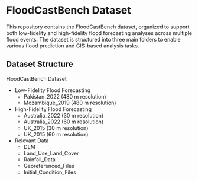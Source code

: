 # FloodCastBench Dataset

This repository contains the FloodCastBench dataset, organized to support both low-fidelity and high-fidelity flood forecasting analyses across multiple flood events. The dataset is structured into three main folders to enable various flood prediction and GIS-based analysis tasks.

## Dataset Structure

FloodCastBench Dataset
- Low-Fidelity Flood Forecasting
  - Pakistan_2022 (480 m resolution)
  - Mozambique_2019 (480 m resolution)
- High-Fidelity Flood Forecasting
  - Australia_2022 (30 m resolution)
  - Australia_2022 (60 m resolution)
  - UK_2015 (30 m resolution)
  - UK_2015 (60 m resolution)
- Relevant Data
  - DEM
  - Land_Use_Land_Cover
  - Rainfall_Data
  - Georeferenced_Files
  - Initial_Condition_Files

